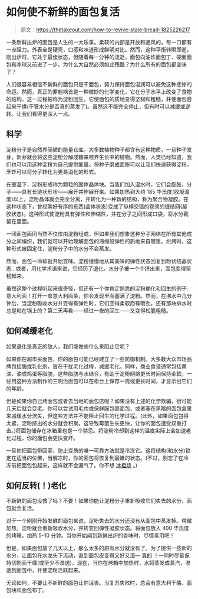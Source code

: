 # 如何使不新鲜的面包复活

> 原文：<https://thetakeout.com/how-to-revive-stale-bread-1825226217>

一条新鲜出炉的面包是人生的一大乐事。柔软的内部是开放和通风的，每一口都有一点阻力。外表全是硬壳，口感和味道形成鲜明对比。然而，这种平衡转瞬即逝。刚出炉时，它处于最佳状态，但随着每一分钟的流逝，面包向油炸面包丁、硬面面包和冰球又前进了一步。为什么大自然必须如此残酷？为什么所有的面包都变味了？



人们很容易相信不新鲜的面包只是干面包，努力保持面包湿润可以避免这种悲惨的命运。然而，真正的罪魁祸首是一种微妙的化学变化，它在分子水平上改变了食物的结构。这一过程被称为淀粉回生，它使面包的质地变得坚韧和粗糙，并使面包尝起来干燥(不管水分是否真的蒸发了)。虽然这不能完全停止，但有时可以减缓或逆转。让我们看得更深入一点。

## **科学**

淀粉分子是自然界简陋的能量仓库。大多数植物种子都含有这种物质，一旦种子发芽，新芽就会将这些淀粉分解成糖来喂养生长中的植物。然而，人类已经知道，我们也可以用这种淀粉为自己提供能量。将种子磨成面粉可以让我们快速获得淀粉，烹饪可以将分子转化为更易消化的形式。

在室温下，淀粉形成称为颗粒的固体晶体块。当我们加入温水时，它们会膨胀，分子——具有长链状形状——展开并伸展开来。如果加热到大约 185 华氏度(胶凝温度)以上，淀粉晶体就会完全分离，并转化为一种新的结构，称为聚合物凝胶。在这种状态下，曾经美好有序的东西(晶体状态)变成了纵横交错的卷须的缠结网(凝胶状态)。这种形式使淀粉具有弹性和伸缩性，并在分子之间形成口袋，将水分截留在里面。

一团面包面团当然不仅仅由淀粉组成，但如果我们想象这种分子网络在所有其他成分之间编织，我们就可以开始理解面包的海绵般弹性的质地来自哪里。烘烤时，这种形式被固定住，淀粉分子中的水分不会蒸发。

然而，面包一冷却就开始变味。淀粉慢慢地从其美味的弹性状态回复到粉状结晶状态…或者，用化学术语来说，它经历了退化。水分子被一个个挤出来，面包变得坚韧起来。

虽然这整个过程听起来很奇怪，但还有一个你肯定熟悉的淀粉糊化和回生的例子:意大利面！打开一盒意大利面条，你会发现里面塞满了淀粉。然而，在沸水中几分钟后，当淀粉吸收水分并变得有弹性时，它们变得柔软而有嚼劲。还有那块排水时总是粘在锅上的？第二天再看——经过一夜的回生——又变得松脆粗糙。

## **如何减缓老化**

如果退化是真正的敌人，我们能做些什么来阻止它呢？

如果你在超市买面包，你的面包可能已经建立了一些防御机制。大多数大众市场品牌包括酶或乳化剂，旨在干扰老化过程，减缓老化。同样，商业食谱通常包括黄油、油或鸡蛋等脂肪，这些脂肪与水结合，有助于淀粉网络更长时间保持柔软。一些用这种方法制作的三明治面包可以在柜台上保存一周或更长时间，才显示出它们的年龄。

但是如果你自己烤面包或者去当地的面包店呢？如果没有上述的化学欺骗，很可能几天后就会变老。你可以尝试用毛巾或保鲜膜包裹面包，或者塞在黑暗的面包盒里来减缓水分流失，但这些方法并不能阻止回生的化学过程。(此外，如果面包包得太紧，淀粉挤出的水分就会积聚。这导致霉菌生长更快，让你的面包遭受双重打击。)将面包储存在冰箱里也是一个禁忌。将淀粉冷却到这样的温度实际上会加速老化过程，你的面包会更快变坏。

一旦你把面包带回家，防止变质的唯一可靠方法就是冷冻它。这将结构(和水分)锁定在适当的位置，当解冻时，你的面包将恢复到最嫩的状态。(不过，别忘了在冷冻前把面包包起来，这样就不会漏气了。你不想 [冰柜烧](https://thetakeout.com/is-it-safe-to-eat-food-that-s-been-freezer-burnt-1822454907) 。)

## **如何反转(！)老化**

不新鲜的面包没救了吗？不要！如果你能让淀粉分子重新吸收它们失去的水分，面包就会复活。

对于一个刚刚开始发酵的面包来说，淀粉失去的水分还没有从面包中蒸发掉。稍微加热，淀粉就会重新吸收水分，并转变回弹性凝胶状态。将面包放入 400 华氏度的烤箱，加热 5-10 分钟。当你开始闻到新鲜出炉的香味时，尽情享用吧！

但是，如果面包放了几天以上，那么太多的原有水分就没有了。为了提供一些新的水分，让面包在水龙头下流动，直到面包皮变得又好又湿— [真的](https://www.thekitchn.com/is-this-really-the-best-way-to-revive-stale-bread-229784) ！—同时尽量保持切割面干燥(或至少不湿透)。现在，当你在烤箱中加热时，水将蒸发成蒸汽，渗透到面包中，并使淀粉活跃起来。

无论如何，不要让不新鲜的面包让你沮丧。当复苏失败时，总会有意大利干酪、面包块和面包布丁。